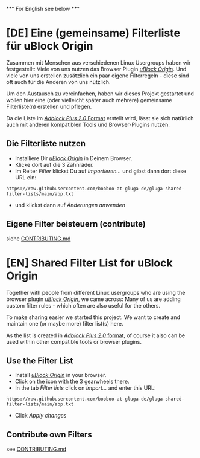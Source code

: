 *** For English see below ***

# [DE] Eine (gemeinsame) Filterliste für uBlock Origin

Zusammen mit Menschen aus verschiedenen Linux Usergroups haben wir festgestellt: Viele von uns nutzen das Browser Plugin [*uBlock Origin*](https://de.wikipedia.org/wiki/UBlock_Origin). Und viele von uns erstellen zusätzlich ein paar eigene Filterregeln - diese sind oft auch für die Anderen von uns nützlich.

Um den Austausch zu vereinfachen, haben wir dieses Projekt gestartet und wollen hier eine (oder vielleicht später auch mehrere) gemeinsame Filterliste(n) erstellen und pflegen.

Da die Liste im [*Adblock Plus 2.0* Format](https://help.getadblock.com/support/solutions/articles/6000165012-how-to-create-your-own-personal-filter-list) erstellt wird, lässt sie sich natürlich auch mit anderen kompatiblen Tools und Browser-Plugins nutzen.

## Die Filterliste nutzen

  * Installiere Dir [*uBlock Origin*](https://de.wikipedia.org/wiki/UBlock_Origin) in Deinem Browser.
  * Klicke dort auf die 3 Zahnräder.
  * Im Reiter *Filter* klickst Du auf *Importieren...* und gibst dann dort diese URL ein:
```
https://raw.githubusercontent.com/booboo-at-gluga-de/gluga-shared-filter-lists/main/abp.txt
```
  * und klickst dann auf *Änderungen anwenden*

## Eigene Filter beisteuern (contribute)

siehe [CONTRIBUTING.md](./CONTRIBUTING.md)

# [EN] Shared Filter List for uBlock Origin

Together with people from different Linux usergroups who are using the browser plugin [*uBlock Origin*](https://en.wikipedia.org/wiki/UBlock_Origin), we came across: Many of us are adding custom filter rules - which often are also useful for the others.

To make sharing easier we started this project. We want to create and maintain one (or maybe more) filter list(s) here.

As the list is created in [*Adblock Plus 2.0* format](https://help.getadblock.com/support/solutions/articles/6000165012-how-to-create-your-own-personal-filter-list), of course it also can be used within other compatible tools or browser plugins.

## Use the Filter List

  * Install [*uBlock Origin*](https://de.wikipedia.org/wiki/UBlock_Origin) in your browser.
  * Click on the icon with the 3 gearwheels there.
  * In the tab *Filter lists* click on *Import...* and enter this URL:
```
https://raw.githubusercontent.com/booboo-at-gluga-de/gluga-shared-filter-lists/main/abp.txt
```
  * Click *Apply changes*

## Contribute own Filters

see [CONTRIBUTING.md](./CONTRIBUTING.md)
